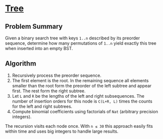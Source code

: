 # [Tree](https://www.spoj.com/problems/TREE1)

## Problem Summary
Given a binary search tree with keys `1..n` described by its preorder sequence, determine how many permutations of `1..n` yield exactly this tree when inserted into an empty BST.

## Algorithm
1. Recursively process the preorder sequence.
2. The first element is the root. In the remaining sequence all elements smaller than the root form the preorder of the left subtree and appear first. The rest form the right subtree.
3. Let `L` and `R` be the lengths of the left and right subsequences. The number of insertion orders for this node is `C(L+R, L)` times the counts for the left and right subtrees.
4. Compute binomial coefficients using factorials of `Nat` (arbitrary precision integers).

The recursion visits each node once. With `n ≤ 30` this approach easily fits within time and uses big integers to handle large results.
